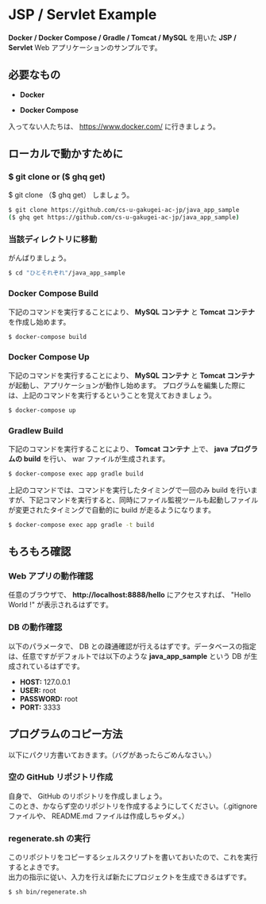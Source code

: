 # JSP / Servlet Example

**Docker / Docker Compose / Gradle / Tomcat / MySQL** を用いた **JSP / Servlet** Web アプリケーションのサンプルです。

## 必要なもの

- **Docker**

- **Docker Compose**

入ってない人たちは、 https://www.docker.com/ に行きましょう。 

## ローカルで動かすために

### **$ git clone** or ($ ghq get)

$ git clone （$ ghq get） しましょう。

``` bash
$ git clone https://github.com/cs-u-gakugei-ac-jp/java_app_sample
($ ghq get https://github.com/cs-u-gakugei-ac-jp/java_app_sample)
```

### 当該ディレクトリに移動

がんばりましょう。

``` bash
$ cd "ひとそれぞれ"/java_app_sample
```

### Docker Compose Build

下記のコマンドを実行することにより、 **MySQL コンテナ** と **Tomcat コンテナ** を作成し始めます。

```bash
$ docker-compose build
```

### Docker Compose Up

下記のコマンドを実行することにより、 **MySQL コンテナ** と **Tomcat コンテナ** が起動し、アプリケーションが動作し始めます。
プログラムを編集した際には、上記のコマンドを実行するということを覚えておきましょう。

``` bash
$ docker-compose up
```

### Gradlew Build

下記のコマンドを実行することにより、 **Tomcat コンテナ** 上で、 **java プログラムの build** を行い、 war ファイルが生成されます。

``` bash
$ docker-compose exec app gradle build
```

上記のコマンドでは、コマンドを実行したタイミングで一回のみ build を行いますが、下記コマンドを実行すると、同時にファイル監視ツールも起動しファイルが変更されたタイミングで自動的に build が走るようになります。

``` bash
$ docker-compose exec app gradle -t build
```

## もろもろ確認

### Web アプリの動作確認

任意のブラウザで、 **http://localhost:8888/hello** にアクセスすれば、 "Hello World !" が表示されるはずです。

### DB の動作確認

以下のパラメータで、 DB との疎通確認が行えるはずです。データベースの指定は、任意ですがデフォルトでは以下のような **java_app_sample** という DB が生成されているはずです。

- **HOST:** 127.0.0.1
- **USER:** root
- **PASSWORD:** root
- **PORT:** 3333

## プログラムのコピー方法

以下にパクリ方書いておきます。（バグがあったらごめんなさい。）

### 空の GitHub リポジトリ作成

自身で、 GitHub のリポジトリを作成しましょう。  
このとき、かならず空のリポジトリを作成するようにしてください。（.gitignore ファイルや、 README.md ファイルは作成しちゃダメ。）

### regenerate.sh の実行

このリポジトリをコピーするシェルスクリプトを書いておいたので、これを実行するとよきです。  
出力の指示に従い、入力を行えば新たにプロジェクトを生成できるはずです。

`$ sh bin/regenerate.sh`
